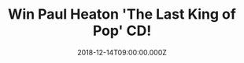 ---
campaign-uuid: "c-a799554d-96fa-44f7-86ec-9665f3f8e02d"
type: "Competition"
category: "Music"
date: "2018-12-14T09:00:00.000Z"
end-date: "2019-01-14T23:59:00.000Z"
disable-form: false
is_promoted: false
has_entry_page: true
title: "Win Paul Heaton 'The Last King of Pop' CD!"
competition-description: "<p>We have in our hands the 2018 collection from the British\
  \ singer & songwriter, Paul Heaton,  ‘The Last King of Pop’. This compilation feature\
  \ 23 of the finest songs from throughout Paul's extraordinary music career, including\
  \ hits from his days in the Housemartins, through his time in the multi-platinum\
  \ pop co-operative The Beautiful South, his solo years, and up to the present day\
  \ in his long-standing collaboration with former Beautiful South singer Jacqui Abbott.</p>\n\
  <p>Want it? Click below for a chance to win it!</p>\n"
hero-header: "Win Paul Heaton 'The Last King of Pop' CD!"
terms-confirmation: "N/A"
banner-img: "https://assets.expresslyapp.com/asset-82339f30-56c6-4a8d-8eee-3267caf463fe.jpg"
logo-left-href: "aaa.nme.com"
logo-left-image: "https://assets.expresslyapp.com/asset-7e129346-e473-4672-b2f0-c2d14a824674.jpg"
logo-left-title: "NME AAA"
bg-image-hero: "https://assets.expresslyapp.com/asset-ce9cf76f-eff2-4509-a812-ce7aae677c75.jpg"
bg-image-first: "https://assets.expresslyapp.com/asset-13acfc2d-0df1-4f21-96c4-52293d118c31.jpg"
section1-content: "<p>This collection has it all: from the Housemartins' glorious\
  \ 1985 debut single 'Flag Day' to the Beautiful South's chart dominating pop standards\
  \ 'Don't Marry Her', 'Rotterdam' and 'Perfect 10' through to last year's Heaton\
  \ & Abbott smash hit 'I Gotta Praise' they're all present and correct... and there's\
  \ also room for a 2018 re-record by Paul and Jacqui of the Beautiful South classic\
  \ 'A Little Time', and a brand new song, a deliciously infectious ska-pop paean\
  \ to a lifetime of jukebox dancing and pop music obsession entitled '7\" Singles’\
  .</p>\n<p>A totally MUST to a Heaton fan. Enter the form below for a chance to win\
  \ and enjoy this brilliant album now!</p>\n"
entry-title: "Win Paul Heaton 'The Last King of Pop' CD!"
entry-content: "<p>Enter the draw to win Paul Heaton ‘The Last King of Pop’ CD by\
  \ completing the form below before 23:59 on 14th of January 2019.</p>\n"
has-winner: false
prize-description: "Paul Heaton 'The Last King of Pop' CD."
special-conditions: "Multiple entries are allowed up to one every day.\r\nThis competition\
  \ is also available on: http://club.expressly.io/competitons/paul-heaton-last-king-of-pop-cd"
country-restrictions:
- "GB"
---